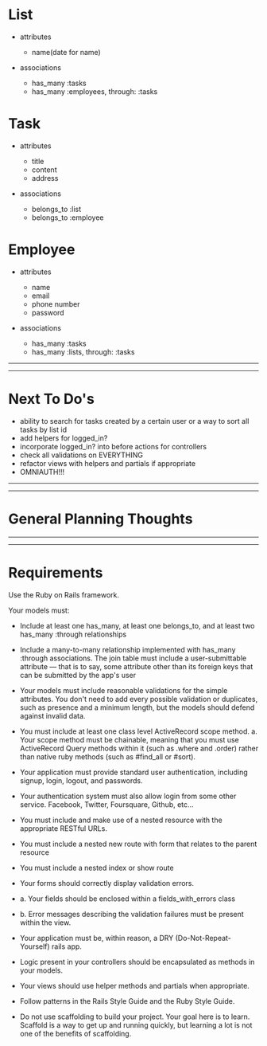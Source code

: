 <!-- # Owner
* attributes
    
    - name
    - email
    - phone number
    - password

* associations
    - has_many :lists
    - has_many :tasks
    - has_many :employees, through: tasks -->


# List
* attributes
    - name(date for name)

* associations
    - has_many :tasks
    - has_many :employees, through: :tasks


# Task
* attributes
    - title
    - content
    - address

* associations
    - belongs_to :list
    - belongs_to :employee


# Employee
* attributes
    - name
    - email
    - phone number
    - password

* associations
    - has_many :tasks
    - has_many :lists, through: :tasks
---
---
# Next To Do's
* ability to search for tasks created by a certain user or a way to sort all tasks by list id
* add helpers for logged_in?
* incorporate logged_in? into before actions for controllers
* check all validations on EVERYTHING
* refactor views with helpers and partials if appropriate
* OMNIAUTH!!!
---
---
# General Planning Thoughts

 ---
 ---
 # Requirements
Use the Ruby on Rails framework.

Your models must:

* Include at least one has_many, at least one belongs_to, and at least two has_many :through relationships

* Include a many-to-many relationship implemented with has_many :through associations. The join table must include a user-submittable attribute — that is to say, some attribute other than its foreign keys that can be submitted by the app's user

* Your models must include reasonable validations for the simple attributes. You don't need to add every possible validation or duplicates, such as presence and a minimum length, but the models should defend against invalid data.

* You must include at least one class level ActiveRecord scope method. a. Your scope method must be chainable, meaning that you must use ActiveRecord Query methods within it (such as .where and .order) rather than native ruby methods (such as #find_all or #sort).

* Your application must provide standard user authentication, including signup, login, logout, and passwords.

* Your authentication system must also allow login from some other service. Facebook, Twitter, Foursquare, Github, etc...

* You must include and make use of a nested resource with the appropriate RESTful URLs.

* You must include a nested new route with form that relates to the parent resource

* You must include a nested index or show route

* Your forms should correctly display validation errors.

* a. Your fields should be enclosed within a fields_with_errors class

* b. Error messages describing the validation failures must be present within the view.

* Your application must be, within reason, a DRY (Do-Not-Repeat-Yourself) rails app.

* Logic present in your controllers should be encapsulated as methods in your models.

* Your views should use helper methods and partials when appropriate.

* Follow patterns in the Rails Style Guide and the Ruby Style Guide.

* Do not use scaffolding to build your project. Your goal here is to learn. Scaffold is a way to get up and running quickly, but learning a lot is not one of the benefits of scaffolding.

    
    

    
